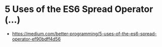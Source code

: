 # 5 Uses of the ES6 Spread Operator (…)
- https://medium.com/better-programming/5-uses-of-the-es6-spread-operator-ef90bdff4d56